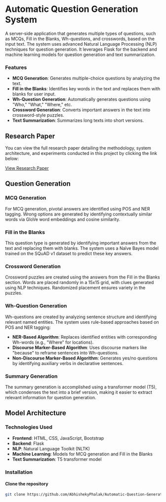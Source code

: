 # Automatic Question Generation System

A server-side application that generates multiple types of questions, such as MCQs, Fill in the Blanks, Wh-questions, and crosswords, based on the input text. The system uses advanced Natural Language Processing (NLP) techniques for question generation. It leverages Flask for the backend and machine learning models for question generation and text summarization.

### Features

- **MCQ Generation**: Generates multiple-choice questions by analyzing the text.
- **Fill in the Blanks**: Identifies key words in the text and replaces them with blanks for user input.
- **Wh-Question Generation**: Automatically generates questions using "Who," "What," "Where," etc.
- **Crossword Generation**: Converts important answers in the text into crossword-style puzzles.
- **Text Summarization**: Summarizes long texts into short versions.

## Research Paper

You can view the full research paper detailing the methodology, system architecture, and experiments conducted in this project by clicking the link below:

[View Research Paper]([https://link-to-your-paper.com](https://link.springer.com/chapter/10.1007/978-981-99-0550-8_19))

## Question Generation

### MCQ Generation
For MCQ generation, pivotal answers are identified using POS and NER tagging. Wrong options are generated by identifying contextually similar words via GloVe word embeddings and cosine similarity.

### Fill in the Blanks
This question type is generated by identifying important answers from the text and replacing them with blanks. The system uses a Naïve Bayes model trained on the SQuAD v1 dataset to predict these key answers.

### Crossword Generation
Crossword puzzles are created using the answers from the Fill in the Blanks section. Words are placed randomly in a 15x15 grid, with clues generated using NLP techniques. Randomized placement ensures variety in the puzzles.

### Wh-Question Generation
Wh-questions are created by analyzing sentence structure and identifying relevant named entities. The system uses rule-based approaches based on POS and NER tagging:

- **NER-Based Algorithm**: Replaces identified entities with corresponding Wh-words (e.g., "Where" for locations).
- **Discourse Marker-Based Algorithm**: Uses discourse markers like "because" to reframe sentences into Wh-questions.
- **Non-Discourse Marker-Based Algorithm**: Generates yes/no questions by identifying auxiliary verbs in declarative sentences.

### Summary Generation
The summary generation is accomplished using a transformer model (T5), which condenses the text into a brief version, making it easier to extract relevant information for question generation.

## Model Architecture



### Technologies Used

- **Frontend**: HTML, CSS, JavaScript, Bootstrap
- **Backend**: Flask
- **NLP**: Natural Language Toolkit (NLTK)
- **Machine Learning**: Models for MCQ generation and Fill in the Blanks
- **Text Summarization**: T5 transformer model

### Installation

#### Clone the repository

```bash
git clone https://github.com/AbhishekyPhalak/Automatic-Question-Generation-System.git
